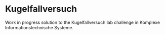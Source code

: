 # Kugelfallversuch
Work in progress solution to the Kugelfallversuch lab challenge in Komplexe Informationstechnische Systeme. 
